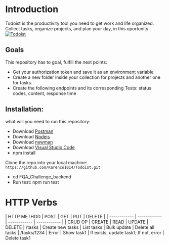 # Introduction

Todoist is the productivity tool you need to get work and life organized. Collect tasks, organize projects, and plan your day, in this oportunity .
[![Todoist](https://get.todoist.help/hc/article_attachments/360011665940/Web___Inbox.png "Todoist")](https://get.todoist.help/hc/article_attachments/360011665940/Web___Inbox.png "Todoist")

## Goals
This repository has to goal, fulfill the next points:

- Get your authorization token and save it as an environment variable
- Create a new folder inside your collection for projects and another one for tasks.
- Create the following endpoints and its corresponding Tests: status codes, content, response time

## Installation:
what will you need to run this repository:

- Download [Postman](https://www.getpostman.com/ "Postman")
- Download [Nodejs]( https://nodejs.org/en/ "Nodejs")
- Download [newman ](https://www.npmjs.com/package/newman "newman ")
- Download [Visual Studio Code](https://code.visualstudio.com "Visual Studio Code") 
- npm install

Clone the repo into your local machine:
`https://github.com/Karenco1014/Todoist.git`
-  cd FQA_Challenge_backend
- Run test: npm run test



#  HTTP Verbs

| HTTP METHOD  | POST  | GET   |  PUT  | DELETE  |
| ------------ | ------------ | ------------ | ------------ |
| CRUD OP  | CREATE   | READ  | UPDATE  | DELETE
|  /tasks |  Create new tasks |  List tasks |  Bulk update | Delete all tasks
| /tasks/1234  |  Error |  Show task1 | If exists, update task1; If not, error | Delete task1




